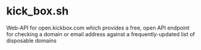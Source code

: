 # kick_box.sh
Web-API for open.kickbox.com which provides a free, open API endpoint for checking a domain or email address against a frequently-updated list of disposable domains

